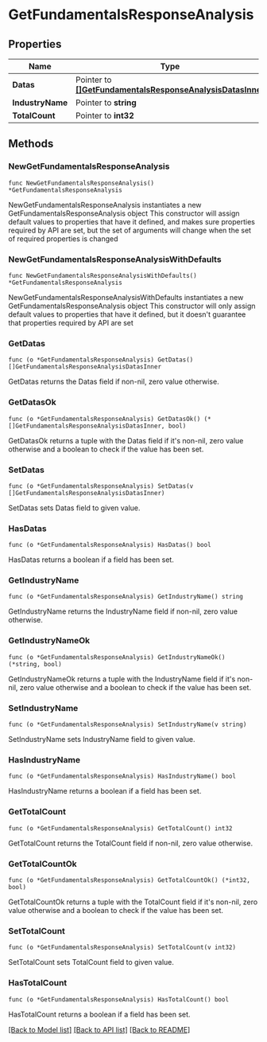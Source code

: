 # GetFundamentalsResponseAnalysis

## Properties

Name | Type | Description | Notes
------------ | ------------- | ------------- | -------------
**Datas** | Pointer to [**[]GetFundamentalsResponseAnalysisDatasInner**](GetFundamentalsResponseAnalysisDatasInner.md) |  | [optional] 
**IndustryName** | Pointer to **string** |  | [optional] 
**TotalCount** | Pointer to **int32** |  | [optional] 

## Methods

### NewGetFundamentalsResponseAnalysis

`func NewGetFundamentalsResponseAnalysis() *GetFundamentalsResponseAnalysis`

NewGetFundamentalsResponseAnalysis instantiates a new GetFundamentalsResponseAnalysis object
This constructor will assign default values to properties that have it defined,
and makes sure properties required by API are set, but the set of arguments
will change when the set of required properties is changed

### NewGetFundamentalsResponseAnalysisWithDefaults

`func NewGetFundamentalsResponseAnalysisWithDefaults() *GetFundamentalsResponseAnalysis`

NewGetFundamentalsResponseAnalysisWithDefaults instantiates a new GetFundamentalsResponseAnalysis object
This constructor will only assign default values to properties that have it defined,
but it doesn't guarantee that properties required by API are set

### GetDatas

`func (o *GetFundamentalsResponseAnalysis) GetDatas() []GetFundamentalsResponseAnalysisDatasInner`

GetDatas returns the Datas field if non-nil, zero value otherwise.

### GetDatasOk

`func (o *GetFundamentalsResponseAnalysis) GetDatasOk() (*[]GetFundamentalsResponseAnalysisDatasInner, bool)`

GetDatasOk returns a tuple with the Datas field if it's non-nil, zero value otherwise
and a boolean to check if the value has been set.

### SetDatas

`func (o *GetFundamentalsResponseAnalysis) SetDatas(v []GetFundamentalsResponseAnalysisDatasInner)`

SetDatas sets Datas field to given value.

### HasDatas

`func (o *GetFundamentalsResponseAnalysis) HasDatas() bool`

HasDatas returns a boolean if a field has been set.

### GetIndustryName

`func (o *GetFundamentalsResponseAnalysis) GetIndustryName() string`

GetIndustryName returns the IndustryName field if non-nil, zero value otherwise.

### GetIndustryNameOk

`func (o *GetFundamentalsResponseAnalysis) GetIndustryNameOk() (*string, bool)`

GetIndustryNameOk returns a tuple with the IndustryName field if it's non-nil, zero value otherwise
and a boolean to check if the value has been set.

### SetIndustryName

`func (o *GetFundamentalsResponseAnalysis) SetIndustryName(v string)`

SetIndustryName sets IndustryName field to given value.

### HasIndustryName

`func (o *GetFundamentalsResponseAnalysis) HasIndustryName() bool`

HasIndustryName returns a boolean if a field has been set.

### GetTotalCount

`func (o *GetFundamentalsResponseAnalysis) GetTotalCount() int32`

GetTotalCount returns the TotalCount field if non-nil, zero value otherwise.

### GetTotalCountOk

`func (o *GetFundamentalsResponseAnalysis) GetTotalCountOk() (*int32, bool)`

GetTotalCountOk returns a tuple with the TotalCount field if it's non-nil, zero value otherwise
and a boolean to check if the value has been set.

### SetTotalCount

`func (o *GetFundamentalsResponseAnalysis) SetTotalCount(v int32)`

SetTotalCount sets TotalCount field to given value.

### HasTotalCount

`func (o *GetFundamentalsResponseAnalysis) HasTotalCount() bool`

HasTotalCount returns a boolean if a field has been set.


[[Back to Model list]](../README.md#documentation-for-models) [[Back to API list]](../README.md#documentation-for-api-endpoints) [[Back to README]](../README.md)


